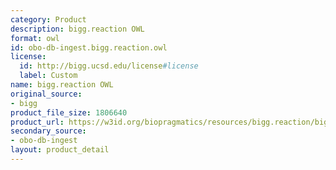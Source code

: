 ```yaml
---
category: Product
description: bigg.reaction OWL
format: owl
id: obo-db-ingest.bigg.reaction.owl
license:
  id: http://bigg.ucsd.edu/license#license
  label: Custom
name: bigg.reaction OWL
original_source:
- bigg
product_file_size: 1806640
product_url: https://w3id.org/biopragmatics/resources/bigg.reaction/bigg.reaction.owl
secondary_source:
- obo-db-ingest
layout: product_detail
---
```

